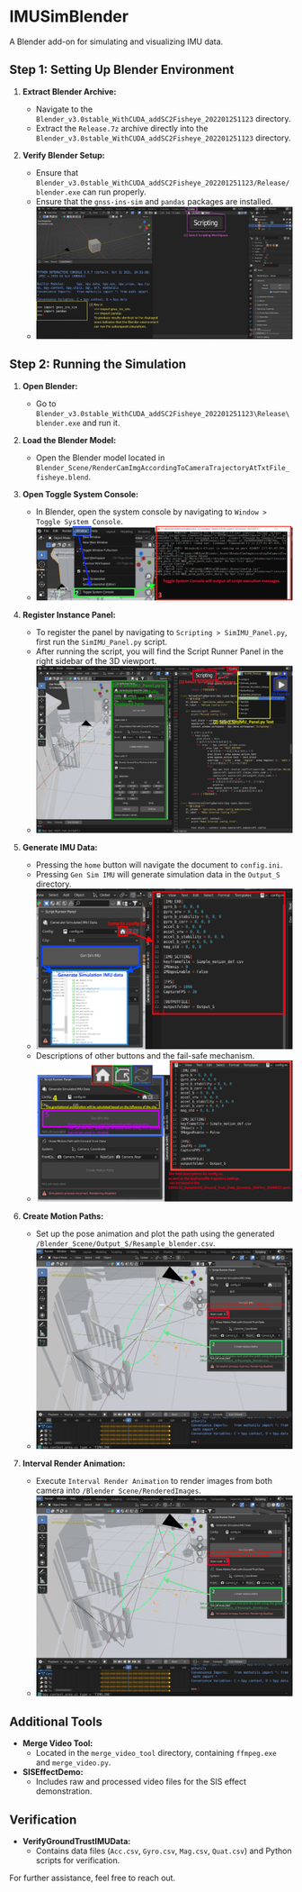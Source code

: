 # IMUSimBlender
A Blender add-on for simulating and visualizing IMU data.

## Step 1: Setting Up Blender Environment

1. **Extract Blender Archive:**
   - Navigate to the `Blender_v3.0stable_WithCUDA_addSC2Fisheye_202201251123` directory.
   - Extract the `Release.7z` archive directly into the `Blender_v3.0stable_WithCUDA_addSC2Fisheye_202201251123` directory.

2. **Verify Blender Setup:**
   - Ensure that `Blender_v3.0stable_WithCUDA_addSC2Fisheye_202201251123/Release/blender.exe` can run properly.
   - Ensure that the `gnss-ins-sim` and `pandas` packages are installed.
   - ![Check Third-Party Packages](document/1.2heck_thirdpart_canrun.png)  

## Step 2: Running the Simulation

1. **Open Blender:**
   - Go to `Blender_v3.0stable_WithCUDA_addSC2Fisheye_202201251123\Release\blender.exe` and run it.

2. **Load the Blender Model:**
   - Open the Blender model located in `Blender_Scene/RenderCamImgAccordingToCameraTrajectoryAtTxtFile_fisheye.blend`.

3. **Open Toggle System Console:**
   - In Blender, open the system console by navigating to `Window > Toggle System Console`.
   - ![Open Toggle](document/2.3opentogglesystemconsole.png)  

4. **Register Instance Panel:**
   - To register the panel by navigating to `Scripting > SimIMU_Panel.py`, first run the `SimIMU_Panel.py` script.
   - After running the script, you will find the Script Runner Panel in the right sidebar of the 3D viewport.
   - ![Register Panel](document/2.3register_panel.png)  

5. **Generate IMU Data:**
   - Pressing the `home` button will navigate the document to `config.ini`.
   - Pressing `Gen Sim IMU` will generate simulation data in the `Output_S` directory.
   - ![Run GenSimIMU](document/2.4GenSimIMUStep.png)
   - Descriptions of other buttons and the fail-safe mechanism.   
   - ![Else Button](document/2.4GenSimIMU.png)

6. **Create Motion Paths:**
   - Set up the pose animation and plot the path using the generated `/Blender_Scene/Output_S/Resample_blender.csv`.
   - ![Run CreateMotionPaths](document/2.5Setanimation_with_pose.png)

7. **Interval Render Animation:**
   - Execute `Interval Render Animation` to render images from both camera into `/Blender Scene/RenderedImages`.
   - ![Run CreateMotionPaths](document/2.5Setanimation_with_pose.png)

## Additional Tools

- **Merge Video Tool:**
  - Located in the `merge_video_tool` directory, containing `ffmpeg.exe` and `merge_video.py`.
- **SISEffectDemo:**
  - Includes raw and processed video files for the SIS effect demonstration.

## Verification

- **VerifyGroundTrustIMUData:**
  - Contains data files (`Acc.csv`, `Gyro.csv`, `Mag.csv`, `Quat.csv`) and Python scripts for verification.

For further assistance, feel free to reach out.
